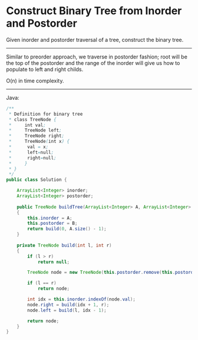 # Construct Binary Tree from Inorder and Postorder

Given inorder and postorder traversal of a tree, construct the binary tree.

---

Similar to preorder approach, we traverse in postorder fashion; root will be
the top of the postorder and the range of the inorder will give us how to
populate to left and right childs.

O(n) in time complexity.

---

Java:

```java
/**
 * Definition for binary tree
 * class TreeNode {
 *     int val;
 *     TreeNode left;
 *     TreeNode right;
 *     TreeNode(int x) {
 *      val = x;
 *      left=null;
 *      right=null;
 *     }
 * }
 */
public class Solution {

    ArrayList<Integer> inorder;
    ArrayList<Integer> postorder;
    
    public TreeNode buildTree(ArrayList<Integer> A, ArrayList<Integer> B) 
    {
        this.inorder = A;
        this.postorder = B;
        return build(0, A.size() - 1);
    }
    
    private TreeNode build(int l, int r)
    {
        if (l > r)
            return null;

        TreeNode node = new TreeNode(this.postorder.remove(this.postorder.size() - 1));

        if (l == r)
            return node;

        int idx = this.inorder.indexOf(node.val);
        node.right = build(idx + 1, r);
        node.left = build(l, idx - 1);

        return node;
    }
}

```
